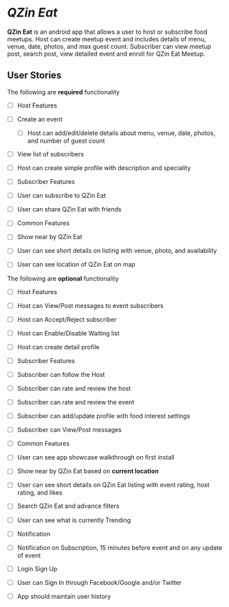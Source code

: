 # *QZin Eat*

**QZin Eat** is an android app that allows a user to host or subscribe food meetups. Host can create meetup event and includes details of menu, venue, date, photos, and max guest count. Subscriber can view meetup post, search post, view detailed event and enroll for QZin Eat Meetup.    

## User Stories

The following are **required** functionality

* [ ] Host Features
 * [ ] Create an event 
   * [ ] Host can add/edit/delete details about menu, venue, date, photos, and number of guest count
 * [ ] View list of subscribers
 * [ ] Host can create simple profile with description and speciality 
* [ ] Subscriber Features
 * [ ] User can subscribe to QZin Eat
 * [ ] User can share QZin Eat with friends
* [ ] Common Features
 * [ ] Show near by QZin Eat 
 * [ ] User can see short details on listing with venue, photo, and availability
 * [ ] User can see location of QZin Eat on map  
 
    
The following are **optional** functionality 
 
* [ ] Host Features
 * [ ] Host can View/Post messages to event subscribers
 * [ ] Host can Accept/Reject subscriber 
 * [ ] Host can Enable/Disable Waiting list 
 * [ ] Host can create detail profile
* [ ] Subscriber Features
 * [ ] Subscriber can follow the Host
 * [ ] Subscriber can rate and review the host
 * [ ] Subscriber can rate and review the event
 * [ ] Subscriber can add/update profile with food interest settings
 * [ ] Subscriber can View/Post messages
* [ ] Common Features
 * [ ] User can see app showcase walkthrough on first install
 * [ ] Show near by QZin Eat based on **current location**
 * [ ] User can see short details on QZin Eat listing with event rating, host rating, and likes
 * [ ] Search QZin Eat and advance filters
 * [ ] User can see what is currently Trending
 * [ ] Notification
  * [ ] Notification on Subscription, 15 minutes before event and on any update of event
 * [ ] Login Sign Up
  * [ ] User can Sign In through Facebook/Google and/or Twitter 
  * [ ] App should maintain user history
 




